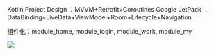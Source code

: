 Kotlin Project Design ：MVVM+Retrofit+Coroutines
Google JetPack ：DataBinding+LiveData+ViewModel+Room+Lifecycle+Navigation

组件化：module_home, module_login, module_work, module_my

[![](https://jitpack.io/v/jzamir23/commonlibrarys.svg)](https://jitpack.io/#jzamir23/commonlibrarys)
